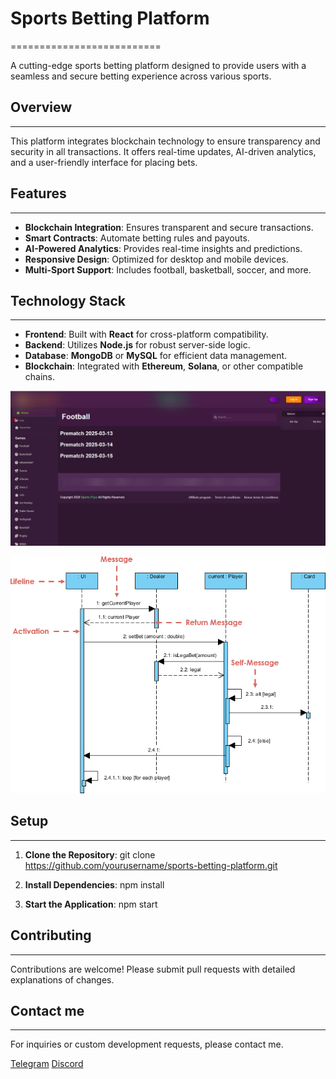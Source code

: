 # Sports Betting Platform
==========================

A cutting-edge sports betting platform designed to provide users with a seamless and secure betting experience across various sports.

## Overview
--------

This platform integrates blockchain technology to ensure transparency and security in all transactions. It offers real-time updates, AI-driven analytics, and a user-friendly interface for placing bets.

## Features
--------

- **Blockchain Integration**: Ensures transparent and secure transactions.
- **Smart Contracts**: Automate betting rules and payouts.
- **AI-Powered Analytics**: Provides real-time insights and predictions.
- **Responsive Design**: Optimized for desktop and mobile devices.
- **Multi-Sport Support**: Includes football, basketball, soccer, and more.

## Technology Stack
-----------------

- **Frontend**: Built with **React** for cross-platform compatibility.
- **Backend**: Utilizes **Node.js** for robust server-side logic.
- **Database**: **MongoDB** or **MySQL** for efficient data management.
- **Blockchain**: Integrated with **Ethereum**, **Solana**, or other compatible chains.

![interface](interface.PNG)

![UML](UML.png)

## Setup
-------

1. **Clone the Repository**: git clone https://github.com/yourusername/sports-betting-platform.git


2. **Install Dependencies**:
npm install


3. **Start the Application**:
npm start


## Contributing
------------

Contributions are welcome! Please submit pull requests with detailed explanations of changes.


## Contact me
--------------

For inquiries or custom development requests, please contact me.

[Telegram](https://t.me/CodeX2124)
[Discord](https://discord.com/users/codex_2124)


